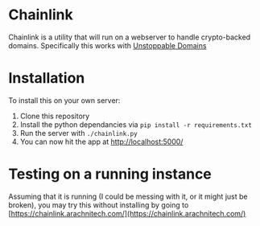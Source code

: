 Chainlink
=========

Chainlink is a utility that will run on a webserver to handle crypto-backed domains.  Specifically this works with [Unstoppable Domains](https://unstoppabledomains.com)

Installation
============

To install this on your own server:

1.  Clone this repository
2.  Install the python dependancies via `pip install -r requirements.txt`
3.  Run the server with `./chainlink.py`
4.  You can now hit the app at [http://localhost:5000/](http://localhost:5000)

Testing on a running instance
=============================

Assuming that it is running (I could be messing with it, or it might just be
broken), you may try this without installing by going to
[https://chainlink.arachnitech.com/](https://chainlink.arachnitech.com/)
